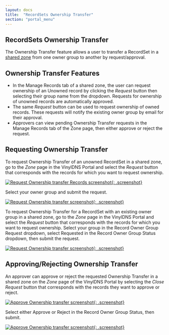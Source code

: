```yaml
---
layout: docs
title:  "RecordSets Ownership Transfer"
section: "portal_menu"
---
```

## RecordSets Ownership Transfer <a id="RecordSetsOwnerShipTransfer"></a>
The Ownership Transfer feature allows a user to transfer a RecordSet in a [shared zone](zone-model.html#shared-zones) from one owner group to another by request/approval.

## Ownership Transfer Features
- In the Manage Records tab of a shared zone, the user can request ownership of an Unowned record by clicking the *Request* button then selecting their group name from the dropdown. Requests for ownership of unowned records are automatically approved.
- The same *Request* button can be used to request ownership of owned records. These requests will notify the existing owner group by email for their approval.
- Approvers can view pending Ownership Transfer requests in the Manage Records tab of the Zone page, then either approve or reject the request.

## Requesting Ownership Transfer
To request Ownership Transfer of an unowned RecordSet in a shared zone, go to the *Zone* page in the VinylDNS Portal and select the *Request* button that corresponds with the records for which you want to request ownership. 

[![Request Ownership transfer Records screenshot](../img/portal/ownership-transfer-request.png){: .screenshot}](../img/portal/ownership-transfer-request.png)

Select your owner group and submit the request.

[![Request Ownership transfer screenshot](../img/portal/ownership-transfer-request-page.png){: .screenshot}](../img/portal/ownership-transfer-request.png)

To request Ownership Transfer for a RecordSet with an existing owner group in a shared zone, go to the *Zone* page in the VinylDNS Portal and select the *Request* button that corresponds with the records for which you want to request ownership. Select your group in the Record Owner Group Request dropdown, select Requested in the Record Owner Group Status dropdown, then submit the request.

[![Request Ownership transfer screenshot](../img/portal/owned-ownership-request-page.png){: .screenshot}](../img/portal/ownership-transfer-request.png)

## Approving/Rejecting Ownership Transfer
An approver can approve or reject the requested Ownership Transfer in a shared zone on the *Zone* page of the VinylDNS Portal by selecting the *Close Request* button that corresponds with the records they want to approve or reject.

[![Approve Ownership transfer screenshot](../img/portal/ownership-transfer-page.png){: .screenshot}](../img/portal/ownership-transfer-page.png)

Select either Approve or Reject in the Record Owner Group Status, then submit.

[![Approve Ownership transfer screenshot](../img/portal/ownership-transfer-approver-page.png){: .screenshot}](../img/portal/ownership-transfer-approver-page.png)
